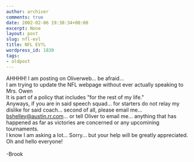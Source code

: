 ```yaml
---
author: archiver
comments: true
date: 2002-02-06 19:30:34+00:00
excerpt: None
layout: post
slug: nfl-evl
title: NFL EV?L
wordpress_id: 1830
tags:
- oldpost
---
```


AHHHH! I am posting on Oliverweb... be afraid...  <br />I am trying to update the NFL webpage without ever actually speaking to Mrs. Owen<br />It is part of a policy that includes "for the rest of my life."<br />Anyways, if you are in said speech squad... for starters do not relay my dislike for said coach... second of all, please email me... bshelley@austin.rr.com... or tell Oliver to email me... anything that has happened as far as victories are concerned or any upcomining tournaments.<br />I know I am asking a lot... Sorry... but your help will be greatly appreciated.  <br />Oh and hello everyone!<br /><br />-Brook